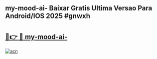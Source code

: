 ## my-mood-ai- Baixar Gratis Ultima Versao Para Android/IOS 2025 #gnwxh

# <h2><a href="https://ainizakaria.my?title=my-mood-ai-&ref=20M">🔗👉 🔴 my-mood-ai-</a></h2>

[![acn](https://github.com/user-attachments/assets/0f9c940e-d8b0-45ae-aac7-cd30a18b3e1c)](https://ainizakaria.my?title=my-mood-ai-&ref=20M)

